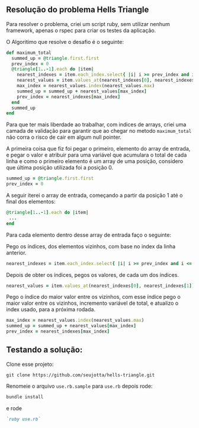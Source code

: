 ## Resolução do problema Hells Triangle

Para resolver o problema, criei um script ruby, sem utilizar nenhum framework, apenas o rspec para criar os testes da aplicação.

O Algoritimo que resolve o desafio é o seguinte:

```ruby
def maximum_total
  summed_up = @triangle.first.first
  prev_index = 0
  @triangle[1..-1].each do |item|
    nearest_indexes = item.each_index.select{ |i| i >= prev_index and i <= (prev_index+1) }
    nearest_values = item.values_at(nearest_indexes[0], nearest_indexes[1])
    max_index = nearest_values.index(nearest_values.max)
    summed_up = summed_up + nearest_values[max_index]
    prev_index = nearest_indexes[max_index]
  end
  summed_up
end
```

Para que ter mais liberdade ao trabalhar, com indices de arrays, criei uma camada de validação para garantir que ao chegar no metodo `maximum_total` não corra o risco de cair em algum null pointer.

A primeira coisa que fiz foi pegar o primeiro, elemento do array de entrada, e pegar o valor e atribuir para uma variável que acumulara o total de cada linha e como o primeiro elemento é um array de uma posição, considero que última posição utilizada foi a posição 0.

```ruby
summed_up = @triangle.first.first
prev_index = 0
```

A seguir iterei o array de entrada, começando a partir da posição 1 até o final dos elementos:

```ruby
@triangle[1..-1].each do |item|
 ...
end
```

Para cada elemento dentro desse array de entrada faço o seguinte:

Pego os índices, dos elementos vizinhos, com base no index da linha anterior.
```ruby
nearest_indexes = item.each_index.select{ |i| i >= prev_index and i <= (prev_index+1) }
```

Depois de obter os índices, pegos os valores, de cada um dos índices.

```ruby
nearest_values = item.values_at(nearest_indexes[0], nearest_indexes[1])
```

Pego o índice do maior valor entre os vizinhos, com esse índice pego o maior valor entre os vizinhos, incremento variável de total, e atualizo o index usado, para a próxima rodada.

```ruby
max_index = nearest_values.index(nearest_values.max)
summed_up = summed_up + nearest_values[max_index]
prev_index = nearest_indexes[max_index]
```

## Testando a solução:

Clone esse projeto:

```git
git clone https://github.com/seujotta/hells-triangle.git
```

Renomeie o arquivo `use.rb.sample` para `use.rb` depois rode:

```ruby
bundle install
```

e rode

```ruby
`ruby use.rb`
```
